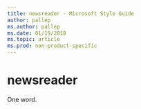 ```yaml
---
title: newsreader - Microsoft Style Guide
author: pallep
ms.author: pallep
ms.date: 01/19/2018
ms.topic: article
ms.prod: non-product-specific
---
```


# newsreader

One word.
